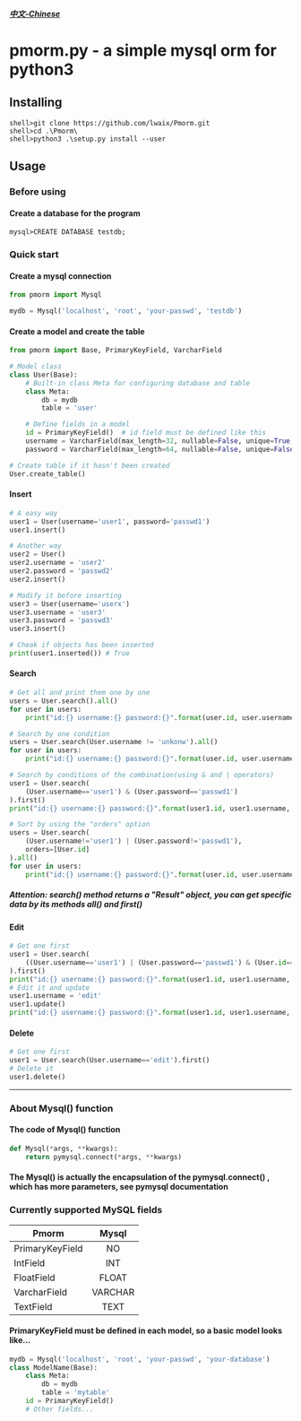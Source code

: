 ##### [中文-Chinese](https://github.com/lwaix/Pmorm/blob/master/README-zh.md "中文-Chinese")

# pmorm.py - a simple mysql orm for python3

## Installing

```
shell>git clone https://github.com/lwaix/Pmorm.git
shell>cd .\Pmorm\
shell>python3 .\setup.py install --user
```

## Usage

### Before using

#### Create a database for the program

```
mysql>CREATE DATABASE testdb;
```

### Quick start

#### Create a mysql connection

```python
from pmorm import Mysql

mydb = Mysql('localhost', 'root', 'your-passwd', 'testdb')
```

#### Create a model and create the table

```python
from pmorm import Base, PrimaryKeyField, VarcharField

# Model class
class User(Base):
    # Built-in class Meta for configuring database and table
    class Meta:
        db = mydb
        table = 'user'

    # Define fields in a model
    id = PrimaryKeyField()  # id field must be defined like this
    username = VarcharField(max_length=32, nullable=False, unique=True, default=None)
    password = VarcharField(max_length=64, nullable=False, unique=False, default=None)

# Create table if it hasn't been created
User.create_table()
```

#### Insert

```python
# A easy way
user1 = User(username='user1', password='passwd1')
user1.insert()

# Another way
user2 = User()
user2.username = 'user2'
user2.password = 'passwd2'
user2.insert()

# Modify it before inserting
user3 = User(username='userx')
user3.username = 'user3'
user3.password = 'passwd3'
user3.insert()

# Cheak if objects has been inserted
print(user1.inserted()) # True
```

#### Search

```python
# Get all and print them one by one
users = User.search().all()
for user in users:
    print("id:{} username:{} password:{}".format(user.id, user.username, user.password))

# Search by one condition
users = User.search(User.username != 'unkonw').all()
for user in users:
    print("id:{} username:{} password:{}".format(user.id, user.username, user.password))

# Search by conditions of the combination(using & and | operators)
user1 = User.search(
    (User.username=='user1') & (User.password=='passwd1')
).first()
print("id:{} username:{} password:{}".format(user1.id, user1.username, user1.password))

# Sort by using the "orders" option
users = User.search(
    (User.username!='user1') | (User.password!='passwd1'),
    orders=[User.id]
).all()
for user in users:
    print("id:{} username:{} password:{}".format(user.id, user.username, user.password))
```

##### Attention: search() method returns a "Result" object, you can get specific data by its methods all() and first()

#### Edit

```python
# Get one first
user1 = User.search(
    ((User.username=='user1') | (User.password=='passwd1') & (User.id==1)) # Complex queries
).first()
print("id:{} username:{} password:{}".format(user1.id, user1.username, user1.password))
# Edit it and update
user1.username = 'edit'
user1.update()
print("id:{} username:{} password:{}".format(user1.id, user1.username, user1.password))
```

#### Delete

```python
# Get one first
user1 = User.search(User.username=='edit').first()
# Delete it
user1.delete()
```

---

### About Mysql() function

#### The code of Mysql() function

```python
def Mysql(*args, **kwargs):
    return pymysql.connect(*args, **kwargs)
```

#### The Mysql() is actually the encapsulation of the pymysql.connect() , which has more parameters, see pymysql documentation

### Currently supported MySQL fields

Pmorm|Mysql
--|:--:
PrimaryKeyField|NO
IntField|INT
FloatField|FLOAT
VarcharField|VARCHAR
TextField|TEXT

#### PrimaryKeyField must be defined in each model, so a basic model looks like...

```python
mydb = Mysql('localhost', 'root', 'your-passwd', 'your-database')
class ModelName(Base):
    class Meta:
        db = mydb
        table = 'mytable'
    id = PrimaryKeyField()
    # Other fields...
```